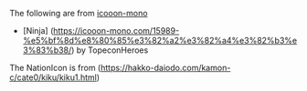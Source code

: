 The following are from [icooon-mono](https://icooon-mono.com/)

* [Ninja] (https://icooon-mono.com/15989-%e5%bf%8d%e8%80%85%e3%82%a2%e3%82%a4%e3%82%b3%e3%83%b38/) by TopeconHeroes

The NationIcon is from (https://hakko-daiodo.com/kamon-c/cate0/kiku/kiku1.html)
